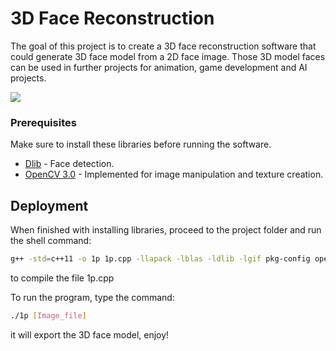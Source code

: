 # 3D Face Reconstruction


The goal of this project is to create a 3D face reconstruction software that could generate 3D face model from a 2D face image. Those 3D model faces can be used in further projects for animation, game development and AI projects. 

![](file1.gif)


### Prerequisites

Make sure to install these libraries before running the software.


* [Dlib](http://dlib.net/) - Face detection.
* [OpenCV 3.0](https://opencv.org/opencv-3-0.html) - Implemented for image manipulation and texture creation.


## Deployment

When finished with installing libraries, proceed to the project folder and run the shell command:

```sh
g++ -std=c++11 -o 1p 1p.cpp -llapack -lblas -ldlib -lgif pkg-config opencv --cflags --libs
```
to compile the file 1p.cpp 

To run the program, type the command:

```sh
./1p [Image_file]
```

it will export the 3D face model, enjoy!
